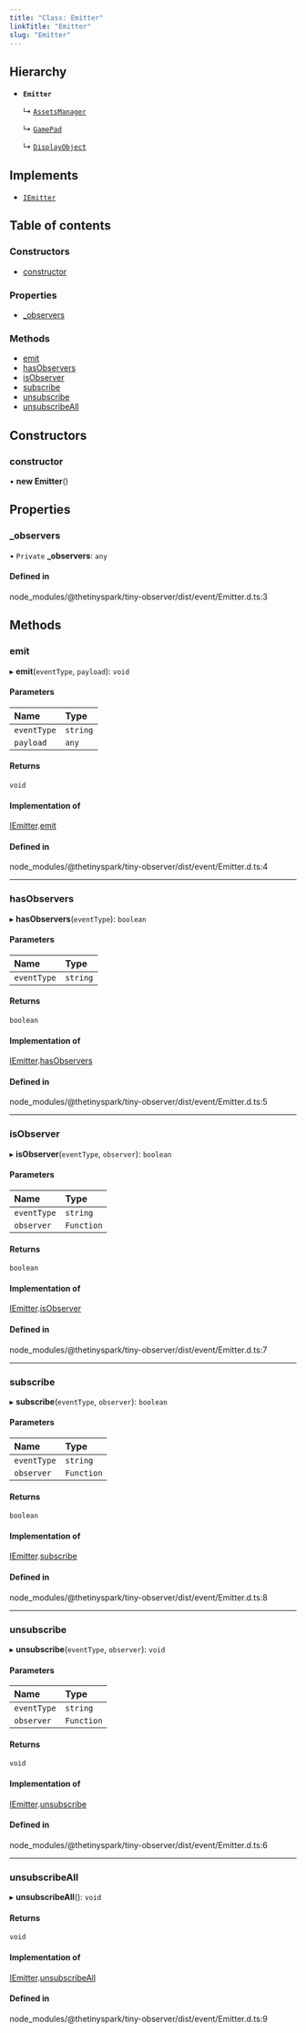 ```yaml
---
title: "Class: Emitter"
linkTitle: "Emitter"
slug: "Emitter"
---
```


## Hierarchy

- **`Emitter`**

  ↳ [`AssetsManager`](AssetsManager.md)

  ↳ [`GamePad`](GamePad.md)

  ↳ [`DisplayObject`](DisplayObject.md)

## Implements

- [`IEmitter`](../interfaces/IEmitter.md)

## Table of contents

### Constructors

- [constructor](Emitter.md#constructor)

### Properties

- [\_observers](Emitter.md#_observers)

### Methods

- [emit](Emitter.md#emit)
- [hasObservers](Emitter.md#hasobservers)
- [isObserver](Emitter.md#isobserver)
- [subscribe](Emitter.md#subscribe)
- [unsubscribe](Emitter.md#unsubscribe)
- [unsubscribeAll](Emitter.md#unsubscribeall)

## Constructors

### constructor

• **new Emitter**()

## Properties

### \_observers

• `Private` **\_observers**: `any`

#### Defined in

node_modules/@thetinyspark/tiny-observer/dist/event/Emitter.d.ts:3

## Methods

### emit

▸ **emit**(`eventType`, `payload`): `void`

#### Parameters

| Name | Type |
| :------ | :------ |
| `eventType` | `string` |
| `payload` | `any` |

#### Returns

`void`

#### Implementation of

[IEmitter](../interfaces/IEmitter.md).[emit](../interfaces/IEmitter.md#emit)

#### Defined in

node_modules/@thetinyspark/tiny-observer/dist/event/Emitter.d.ts:4

___

### hasObservers

▸ **hasObservers**(`eventType`): `boolean`

#### Parameters

| Name | Type |
| :------ | :------ |
| `eventType` | `string` |

#### Returns

`boolean`

#### Implementation of

[IEmitter](../interfaces/IEmitter.md).[hasObservers](../interfaces/IEmitter.md#hasobservers)

#### Defined in

node_modules/@thetinyspark/tiny-observer/dist/event/Emitter.d.ts:5

___

### isObserver

▸ **isObserver**(`eventType`, `observer`): `boolean`

#### Parameters

| Name | Type |
| :------ | :------ |
| `eventType` | `string` |
| `observer` | `Function` |

#### Returns

`boolean`

#### Implementation of

[IEmitter](../interfaces/IEmitter.md).[isObserver](../interfaces/IEmitter.md#isobserver)

#### Defined in

node_modules/@thetinyspark/tiny-observer/dist/event/Emitter.d.ts:7

___

### subscribe

▸ **subscribe**(`eventType`, `observer`): `boolean`

#### Parameters

| Name | Type |
| :------ | :------ |
| `eventType` | `string` |
| `observer` | `Function` |

#### Returns

`boolean`

#### Implementation of

[IEmitter](../interfaces/IEmitter.md).[subscribe](../interfaces/IEmitter.md#subscribe)

#### Defined in

node_modules/@thetinyspark/tiny-observer/dist/event/Emitter.d.ts:8

___

### unsubscribe

▸ **unsubscribe**(`eventType`, `observer`): `void`

#### Parameters

| Name | Type |
| :------ | :------ |
| `eventType` | `string` |
| `observer` | `Function` |

#### Returns

`void`

#### Implementation of

[IEmitter](../interfaces/IEmitter.md).[unsubscribe](../interfaces/IEmitter.md#unsubscribe)

#### Defined in

node_modules/@thetinyspark/tiny-observer/dist/event/Emitter.d.ts:6

___

### unsubscribeAll

▸ **unsubscribeAll**(): `void`

#### Returns

`void`

#### Implementation of

[IEmitter](../interfaces/IEmitter.md).[unsubscribeAll](../interfaces/IEmitter.md#unsubscribeall)

#### Defined in

node_modules/@thetinyspark/tiny-observer/dist/event/Emitter.d.ts:9

